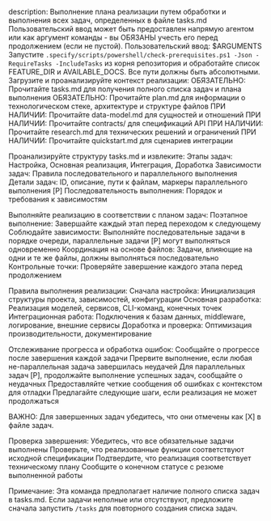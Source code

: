 description: Выполнение плана реализации путем обработки и выполнения всех задач, определенных в файле tasks.md
Пользовательский ввод может быть предоставлен напрямую агентом или как аргумент команды - вы ОБЯЗАНЫ учесть его перед продолжением (если не пустой).
Пользовательский ввод:
$ARGUMENTS
Запустите `.specify/scripts/powershell/check-prerequisites.ps1 -Json -RequireTasks -IncludeTasks` из корня репозитория и обработайте список FEATURE_DIR и AVAILABLE_DOCS. Все пути должны быть абсолютными.
Загрузите и проанализируйте контекст реализации:
ОБЯЗАТЕЛЬНО: Прочитайте tasks.md для получения полного списка задач и плана выполнения
ОБЯЗАТЕЛЬНО: Прочитайте plan.md для информации о технологическом стеке, архитектуре и структуре файлов
ПРИ НАЛИЧИИ: Прочитайте data-model.md для сущностей и отношений
ПРИ НАЛИЧИИ: Прочитайте contracts/ для спецификаций API
ПРИ НАЛИЧИИ: Прочитайте research.md для технических решений и ограничений
ПРИ НАЛИЧИИ: Прочитайте quickstart.md для сценариев интеграции

Проанализируйте структуру tasks.md и извлеките:
Этапы задач: Настройка, Основная реализация, Интеграция, Доработка
Зависимости задач: Правила последовательного и параллельного выполнения
Детали задач: ID, описание, пути к файлам, маркеры параллельного выполнения [P]
Последовательность выполнения: Порядок и требования к зависимостям

Выполняйте реализацию в соответствии с планом задач:
Поэтапное выполнение: Завершайте каждый этап перед переходом к следующему
Соблюдайте зависимости: Выполняйте последовательные задачи в порядке очереди, параллельные задачи [P] могут выполняться одновременно
Координация на основе файлов: Задачи, влияющие на одни и те же файлы, должны выполняться последовательно
Контрольные точки: Проверяйте завершение каждого этапа перед продолжением

Правила выполнения реализации:
Сначала настройка: Инициализация структуры проекта, зависимостей, конфигурации
Основная разработка: Реализация моделей, сервисов, CLI-команд, конечных точек
Интеграционная работа: Подключения к базам данных, middleware, логирование, внешние сервисы
Доработка и проверка: Оптимизация производительности, документирование

Отслеживание прогресса и обработка ошибок:
Сообщайте о прогрессе после завершения каждой задачи
Прервите выполнение, если любая не-параллельная задача завершилась неудачей
Для параллельных задач [P], продолжайте выполнение успешных задач, сообщайте о неудачных
Предоставляйте четкие сообщения об ошибках с контекстом для отладки
Предлагайте следующие шаги, если реализация не может продолжаться

ВАЖНО: Для завершенных задач убедитесь, что они отмечены как [X] в файле задач.

Проверка завершения:
Убедитесь, что все обязательные задачи выполнены
Проверьте, что реализованные функции соответствуют исходной спецификации
Подтвердите, что реализация соответствует техническому плану
Сообщите о конечном статусе с резюме выполненной работы

Примечание: Эта команда предполагает наличие полного списка задач в tasks.md. Если задачи неполные или отсутствуют, предложите сначала запустить `/tasks` для повторного создания списка задач.